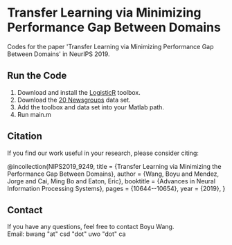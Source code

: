 # Transfer Learning via Minimizing Performance Gap Between Domains

Codes for the paper 'Transfer Learning via Minimizing Performance Gap Between Domains' in NeurIPS 2019.

## Run the Code

1. Download and install the [LogisticR](http://yelabs.net/software/SLEP/) toolbox. 
2. Download the [20 Newsgroups](http://www.cad.zju.edu.cn/home/dengcai/Data/TextData.html) data set.
3. Add the toolbox and data set into your Matlab path.
4. Run main.m


## Citation

If you find our work useful in your research, please consider citing:

@incollection{NIPS2019_9249,
title = {Transfer Learning via Minimizing the Performance Gap Between Domains},
author = {Wang, Boyu and Mendez, Jorge and Cai, Ming Bo and Eaton, Eric},
booktitle = {Advances in Neural Information Processing Systems},
pages = {10644--10654},
year = {2019},
}


## Contact

If you have any questions, feel free to contact Boyu Wang. <br />
Email: bwang "at" csd "dot" uwo "dot" ca


